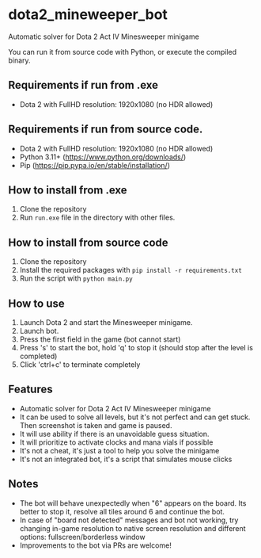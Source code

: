 # dota2_mineweeper_bot
Automatic solver for Dota 2 Act IV Minesweeper minigame

You can run it from source code with Python, or execute the compiled binary.

## Requirements if run from .exe
- Dota 2 with FullHD resolution: 1920x1080 (no HDR allowed)

## Requirements if run from source code.
- Dota 2 with FullHD resolution: 1920x1080 (no HDR allowed)
- Python 3.11+ (https://www.python.org/downloads/)
- Pip (https://pip.pypa.io/en/stable/installation/)

## How to install from .exe
1. Clone the repository
2. Run `run.exe` file in the directory with other files.
   
## How to install from source code 
1. Clone the repository
2. Install the required packages with `pip install -r requirements.txt`
3. Run the script with `python main.py`

## How to use
1. Launch Dota 2 and start the Minesweeper minigame.
2. Launch bot.
3. Press the first field in the game (bot cannot start)
4. Press 's' to start the bot, hold 'q' to stop it (should stop after the level is completed)
5. Click 'ctrl+c' to terminate completely

## Features
- Automatic solver for Dota 2 Act IV Minesweeper minigame
- It can be used to solve all levels, but it's not perfect and can get stuck. Then screenshot is taken and game is paused.
- It will use ability if there is an unavoidable guess situation. 
- It will prioritize to activate clocks and mana vials if possible
- It's not a cheat, it's just a tool to help you solve the minigame
- It's not an integrated bot, it's a script that simulates mouse clicks

## Notes
- The bot will behave unexpectedly when "6" appears on the board. Its better to stop it, resolve all tiles around 6 and continue the bot.
- In case of "board not detected" messages and bot not working, try changing in-game resolution to native screen resolution and different options: fullscreen/borderless window
- Improvements to the bot via PRs are welcome!
